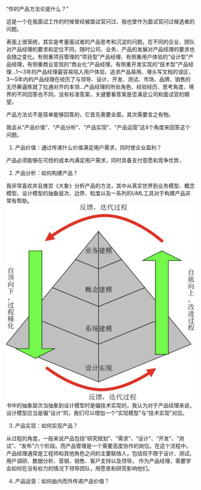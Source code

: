 “你的产品方法论是什么？”

这是一个在我面试工作的时候曾经被面试官问过、我也曾作为面试官问过候选者的问题。

表面上很笼统，其实是考量面试者的产品思考和沉淀的问题。在不同的企业、团队对产品经理的要求和定位不同，随时公司、业务、产品的发展对产品经理的要求也会随之变化。有侧重项目管理的“项目型”产品经理、有侧重用户体验的“设计型”产品经理，有侧重商业变现的“商业化”产品经理，有侧重开发实现的“技术型”产品经理...1～3年的产品经理最容易陷入用户体验、追求产品易用、埋头写文档的误区，3～5年内的产品经理在经历了与领导、设计、开发、测试、市场、品牌、销售的无尽撕逼练就了拉通对齐的本领...产品经理的所处角色、经验经历、思考角度、境界的不同回答也不同，没有标准答案，关键要看答案是否满足公司和面试官的期望。

产品方法论不是简单能够回答的，它首先需要全面，其次需要言之有物。

我会从“产品价值”、“产品分析”、“产品实现”、“产品运营”这4个角度来回答这个问题。

1. 产品价值：通过传递什么价值满足用户需求，同时使企业盈利？

产品必须能够在可控的成本内满足用户需求，同时具备支付意愿和竞争优势，

2. 产品分析：如何构建产品？

我非常喜欢并且推崇《大象》分析产品的方法，其中从真实世界到业务模型、概念模型、设计模型的抽象层次、边界、粒度以及一系列的UML工具对于构建产品非常有帮助。
![prodcut abstract level](/assets/抽象层次.png)
书中的抽象层次当抽象到设计模型时是偏技术实现的，我认为对于产品经理来说，设计模型应当是偏“设计”的，我们可以增加一个“实现模型”与“技术实现”对应。

3. 产品实现：如何实现产品？

从过程的角度，一般来说产品包括“研究规划”、“需求”、“设计”、“开发”、“测试”、“发布”六个阶段。而产品管理是一个需要高度协作的岗位。在这个流程中，产品经理通常是工程师和其他角色之间的主要联络人，包括但不限于设计、测试、用户调研、数据分析、营销、销售、客户支持以及领导。
作为产品经理，需要学会如何在没有权力的情况下领导团队，用愿景和研究影响他们。

4. 产品运营：如何由内而外传递产品价值？